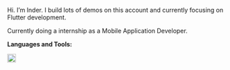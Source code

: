Hi. I’m Inder. I build lots of demos on this account and currently focusing on Flutter development. 

Currently doing a internship as a Mobile Application Developer. 

**Languages and Tools:**  

<code><img height="20" src="https://raw.githubusercontent.com/github/explore/80688e429a7d4ef2fca1e82350fe8e3517d3494d/topics/c++/c++.png"></code>
